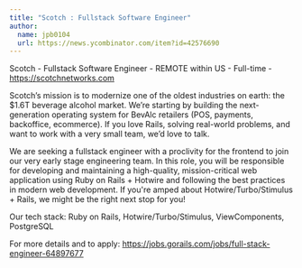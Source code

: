 ```yaml
---
title: "Scotch : Fullstack Software Engineer"
author:
  name: jpb0104
  url: https://news.ycombinator.com/item?id=42576690
---
```

Scotch - Fullstack Software Engineer - REMOTE within US - Full-time - <a href="https:&#x2F;&#x2F;scotchnetworks.com" rel="nofollow">https:&#x2F;&#x2F;scotchnetworks.com</a>

Scotch’s mission is to modernize one of the oldest industries on earth: the $1.6T beverage alcohol market. We’re starting by building the next-generation operating system for BevAlc retailers (POS, payments, backoffice, ecommerce). If you love Rails, solving real-world problems, and want to work with a very small team, we’d love to talk.

We are seeking a fullstack engineer with a proclivity for the frontend to join our very early stage engineering team. In this role, you will be responsible for developing and maintaining a high-quality, mission-critical web application using Ruby on Rails + Hotwire and following the best practices in modern web development. If you&#x27;re amped about Hotwire&#x2F;Turbo&#x2F;Stimulus + Rails, we might be the right next stop for you!

Our tech stack: Ruby on Rails, Hotwire&#x2F;Turbo&#x2F;Stimulus, ViewComponents, PostgreSQL

For more details and to apply: <a href="https:&#x2F;&#x2F;jobs.gorails.com&#x2F;jobs&#x2F;full-stack-engineer-64897677" rel="nofollow">https:&#x2F;&#x2F;jobs.gorails.com&#x2F;jobs&#x2F;full-stack-engineer-64897677</a>
<JobApplication />

